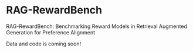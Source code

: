 # RAG-RewardBench
RAG-RewardBench: Benchmarking Reward Models in Retrieval Augmented Generation for Preference Alignment

Data and code is coming soon!
